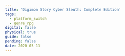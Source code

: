 ```yaml
---
title: 'Digimon Story Cyber Sleuth: Complete Edition'
tags:
  - platform_switch
  - genre_rpg
digital: false
physical: true
guide: false
pending: false
date: 2020-05-11
---
```

